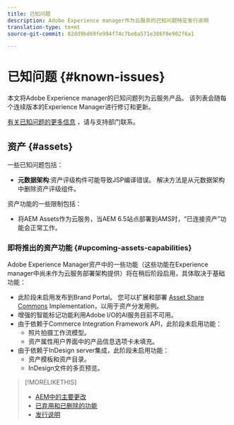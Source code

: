 ```yaml
---
title: 已知问题
description: Adobe Experience manager作为云服务的已知问题特定发行说明
translation-type: tm+mt
source-git-commit: 82dd9bd69fe994f74c7be8a571e386f0e902f6a1

---
```



# 已知问题 {#known-issues}

本文将Adobe Experience manager的已知问题列为云服务产品。 该列表会随每个连续版本的Experience Manager进行修订和更新。

[有关已知问题的更多信息](https://helpx.adobe.com/support/experience-manager.html) ，请与支持部门联系。

<!-- 
## Platform {#platform}

## Sites {#sites}
-->

## 资产 {#assets}

<!-- Jira label: assets-cloud-known-issues -->

一些已知问题包括：

* **元数据架构**:资产评级构件可能导致JSP编译错误。 解决方法是从元数据架构中删除资产评级组件。 <!-- CQ-4282865 -->

资产功能的一些限制包括：

* 将AEM Assets作为云服务，当AEM 6.5站点部署到AMS时，“已连接资产”功能会正常工作。

### 即将推出的资产功能 {#upcoming-assets-capabilities}

Adobe Experience Manager资产中的一些功能（这些功能在Experience manager中尚未作为云服务部署架构提供）将在稍后阶段启用，具体取决于基础功能：

* 此阶段未启用发布到Brand Portal。 您可以扩展和部署 [Asset Share Commons](https://adobe-marketing-cloud.github.io/asset-share-commons/) Implementation，以用于资产分发用例。
* 增强的智能标记功能利用Adobe I/O的AI服务目前不可用。
* 由于依赖于Commerce Integration Framework API，此阶段未启用功能：
   * 照片拍摄工作流模型。
   * 资产属性用户界面中的产品信息选项卡未填充。
* 由于依赖于InDesign server集成，此阶段未启用功能：
   * 资产模板和资产目录。
   * InDesign文件的多页预览。

>[!MORELIKETHIS]
>
>* [AEM中的主要更改](aem-cloud-changes.md)
>* [已弃用和已删除的功能](deprecated-removed-features.md)
>* [发行说明](home.md)

